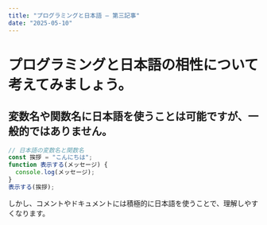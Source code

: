 ```yaml
---
title: "プログラミングと日本語 — 第三記事"
date: "2025-05-10"
---
```


# プログラミングと日本語の相性について考えてみましょう。
## 変数名や関数名に日本語を使うことは可能ですが、一般的ではありません。

```js
// 日本語の変数名と関数名
const 挨拶 = "こんにちは";
function 表示する(メッセージ) {
  console.log(メッセージ);
}
表示する(挨拶);
```

しかし、コメントやドキュメントには積極的に日本語を使うことで、理解しやすくなります。
